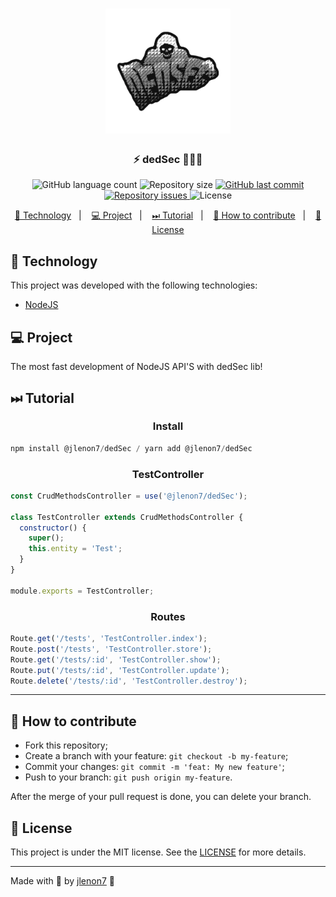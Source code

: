 <h1 align="center">
    <img alt="Arsenal" title="#delicinhas" src=".github/dedSec.png" width="200px" />
</h1>

<h3 align="center">
  ⚡ dedSec 👨🏻‍💻
</h3>
<p align="center">
  <img alt="GitHub language count" src="https://img.shields.io/github/languages/count/jlenon7/dedSec">

  <img alt="Repository size" src="https://img.shields.io/github/repo-size/jlenon7/dedSec">

  <a href="https://github.com/jlenon7/dedSec/commits/master">
    <img alt="GitHub last commit" src="https://img.shields.io/github/last-commit/jlenon7/dedSec">
  </a>

  <a href="https://github.com/jlenon7/dedSec/issues">
    <img alt="Repository issues" src="https://img.shields.io/github/issues/jlenon7/dedSec">
  </a>

  <img alt="License" src="https://img.shields.io/badge/license-MIT-brightgreen">
</p>

<p align="center">
  <a href="#-technology">🚀 Technology</a>&nbsp;&nbsp;&nbsp;|&nbsp;&nbsp;&nbsp;
  <a href="#-project">💻 Project</a>&nbsp;&nbsp;&nbsp;|&nbsp;&nbsp;&nbsp;
  <a href="#-tutorial">⏭ Tutorial</a>&nbsp;&nbsp;&nbsp;|&nbsp;&nbsp;&nbsp;
  <a href="#-how-to-contribute">🤔 How to contribute</a>&nbsp;&nbsp;&nbsp;|&nbsp;&nbsp;&nbsp;
  <a href="#-license">📝 License</a>
</p>

## 🚀 Technology

This project was developed with the following technologies:

- [NodeJS](https://nodejs.org/en/)

## 💻 Project

The most fast development of NodeJS API'S with dedSec lib!

## ⏭ Tutorial

<h3 align="center">
  <strong>Install</strong>
</h3>

```js
npm install @jlenon7/dedSec / yarn add @jlenon7/dedSec
```

<h3 align="center">
  <strong>TestController</strong>
</h3>

```js
const CrudMethodsController = use('@jlenon7/dedSec');

class TestController extends CrudMethodsController {
  constructor() {
    super();
    this.entity = 'Test';
  }
}

module.exports = TestController;
```

<h3 align="center">
  <strong>Routes</strong>
</h3>

```js
Route.get('/tests', 'TestController.index');
Route.post('/tests', 'TestController.store');
Route.get('/tests/:id', 'TestController.show');
Route.put('/tests/:id', 'TestController.update');
Route.delete('/tests/:id', 'TestController.destroy');
```

---

## 🤔 How to contribute

- Fork this repository;
- Create a branch with your feature: `git checkout -b my-feature`;
- Commit your changes: `git commit -m 'feat: My new feature'`;
- Push to your branch: `git push origin my-feature`.

After the merge of your pull request is done, you can delete your branch.

## 📝 License

This project is under the MIT license. See the [LICENSE](LICENSE.md) for more details.

---

Made with 🖤 by [jlenon7](https://github.com/jlenon7) :wave:
